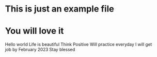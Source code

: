 # This is just an example file
# You will love it
Hello world
Life is beautiful
Think Positive
Will practice everyday
I will get job by February 2023
Stay blessed
